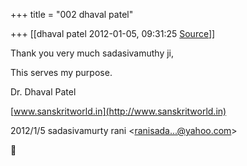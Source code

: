 +++
title = "002 dhaval patel"

+++
[[dhaval patel	2012-01-05, 09:31:25 [Source](https://groups.google.com/g/bvparishat/c/EpbdHX6KmUY)]]



Thank you very much sadasivamuthy ji,

This serves my purpose.

  

Dr. Dhaval Patel

[www.sanskritworld.in](http://www.sanskritworld.in)  
  

2012/1/5 sadasivamurty rani \<[ranisada...@yahoo.com]()\>



